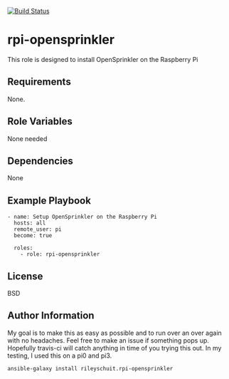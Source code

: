 [![Build Status](https://travis-ci.org/rileyschuit/rpi-opensprinkler.svg?branch=master)](https://travis-ci.org/rileyschuit/rpi-opensprinkler)  

# rpi-opensprinkler

This role is designed to install OpenSprinkler on the Raspberry Pi  

Requirements  
------------

None.  

Role Variables
--------------

None needed

Dependencies
------------

None

Example Playbook
----------------

```
- name: Setup OpenSprinkler on the Raspberry Pi
  hosts: all  
  remote_user: pi  
  become: true  

  roles:  
    - role: rpi-opensprinkler  
```

License
-------

BSD

Author Information
------------------

My goal is to make this as easy as possible and to run over an over again with no headaches.  Feel free to make an issue if something pops up.  Hopefully travis-ci will catch anything in time of you trying this out.  In my testing, I used this on a pi0 and pi3.

```
ansible-galaxy install rileyschuit.rpi-opensprinkler
```

